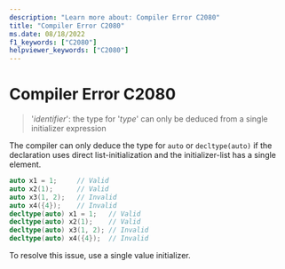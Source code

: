 ```yaml
---
description: "Learn more about: Compiler Error C2080"
title: "Compiler Error C2080"
ms.date: 08/18/2022
f1_keywords: ["C2080"]
helpviewer_keywords: ["C2080"]
---
```

# Compiler Error C2080

> '*identifier*': the type for '*type*' can only be deduced from a single initializer expression

The compiler can only deduce the type for `auto` or `decltype(auto)` if the declaration uses direct list-initialization and the initializer-list has a single element.

```cpp
auto x1 = 1;     // Valid
auto x2(1);      // Valid
auto x3(1, 2);   // Invalid
auto x4({4});    // Invalid
decltype(auto) x1 = 1;   // Valid
decltype(auto) x2(1);    // Valid
decltype(auto) x3(1, 2); // Invalid
decltype(auto) x4({4});  // Invalid
```

To resolve this issue, use a single value initializer.
